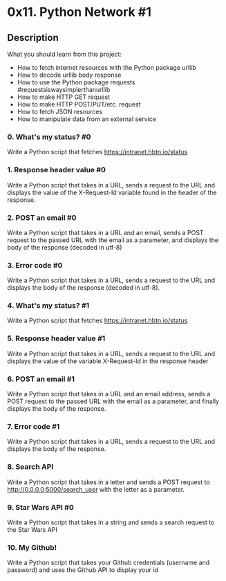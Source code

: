 # 0x11. Python Network #1
## Description
What you should learn from this project:

- How to fetch internet resources with the Python package urllib
- How to decode urllib body response
- How to use the Python package requests #requestsiswaysimplerthanurllib
- How to make HTTP GET request
- How to make HTTP POST/PUT/etc. request
- How to fetch JSON resources
- How to manipulate data from an external service

### 0. What's my status? #0
Write a Python script that fetches https://intranet.hbtn.io/status

### 1. Response header value #0
Write a Python script that takes in a URL, sends a request to the URL and displays the value of the X-Request-Id variable found in the header of the response.
###  2. POST an email #0
Write a Python script that takes in a URL and an email, sends a POST request to the passed URL with the email as a parameter, and displays the body of the response (decoded in utf-8)
### 3. Error code #0
Write a Python script that takes in a URL, sends a request to the URL and displays the body of the response (decoded in utf-8).
### 4. What's my status? #1
Write a Python script that fetches https://intranet.hbtn.io/status
### 5. Response header value #1
Write a Python script that takes in a URL, sends a request to the URL and displays the value of the variable X-Request-Id in the response header
### 6. POST an email #1
Write a Python script that takes in a URL and an email address, sends a POST request to the passed URL with the email as a parameter, and finally displays the body of the response.
### 7. Error code #1
Write a Python script that takes in a URL, sends a request to the URL and displays the body of the response.
### 8. Search API
Write a Python script that takes in a letter and sends a POST request to http://0.0.0.0:5000/search_user with the letter as a parameter.
### 9. Star Wars API #0
Write a Python script that takes in a string and sends a search request to the Star Wars API
### 10. My Github!
Write a Python script that takes your Github credentials (username and password) and uses the Github API to display your id
